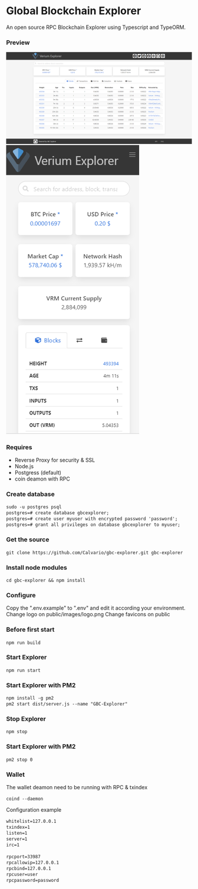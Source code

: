 Global Blockchain Explorer
================

An open source RPC Blockchain Explorer using Typescript and TypeORM.

### Preview

![alt text](https://github.com/Calvario/gbc-explorer/raw/master/docs/images/desktop.png "Desktop preview")
![alt text](https://github.com/Calvario/gbc-explorer/raw/master/docs/images/mobile.png "Mobile preview")

### Requires

*  Reverse Proxy for security & SSL
*  Node.js
*  Postgress (default)
*  coin deamon with RPC

### Create database

    sudo -u postgres psql
    postgres=# create database gbcexplorer;
    postgres=# create user myuser with encrypted password 'password';
    postgres=# grant all privileges on database gbcexplorer to myuser;

### Get the source

    git clone https://github.com/Calvario/gbc-explorer.git gbc-explorer

### Install node modules

    cd gbc-explorer && npm install

### Configure

Copy the ".env.example" to ".env" and edit it according your environment.
Change logo on public/images/logo.png
Change favicons on public

### Before first start

    npm run build

### Start Explorer

    npm run start

### Start Explorer with PM2

    npm install -g pm2
    pm2 start dist/server.js --name "GBC-Explorer"

### Stop Explorer

    npm stop

### Start Explorer with PM2

    pm2 stop 0

### Wallet

The wallet deamon need to be running with RPC & txindex

    coind --daemon

Configuration example

    whitelist=127.0.0.1
    txindex=1
    listen=1
    server=1
    irc=1

    rpcport=33987
    rpcallowip=127.0.0.1
    rpcbind=127.0.0.1
    rpcuser=user
    rpcpassword=password